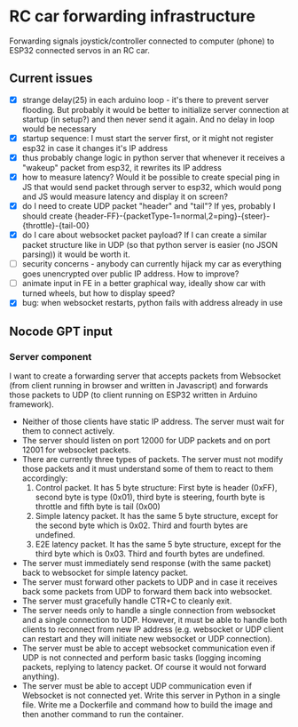 # RC car forwarding infrastructure
Forwarding signals joystick/controller connected to computer (phone) to ESP32 connected servos in an RC car.

## Current issues
- [x] strange delay(25) in each arduino loop - it's there to prevent server flooding. But probably it would be better to initialize server connection at startup (in setup?) and then never send it again. And no delay in loop would be necessary
- [x] startup sequence: I must start the server first, or it might not register esp32 in case it changes it's IP address
- [x] thus probably change logic in python server that whenever it receives a "wakeup" packet from esp32, it rewrites its IP address
- [x] how to measure latency? Would it be possible to create special ping in JS that would send packet through server to esp32, which would pong and JS would measure latency and display it on screen? 
- [x] do I need to create UDP packet "header" and "tail"? If yes, probably I should create {header-FF}-{packetType-1=normal,2=ping}-{steer}-{throttle}-{tail-00}
- [x] do I care about websocket packet payload? If I can create a similar packet structure like in UDP (so that python server is easier (no JSON parsing)) it would be worth it.
- [ ] security concerns - anybody can currently hijack my car as everything goes unencrypted over public IP address. How to improve?
- [ ] animate input in FE in a better graphical way, ideally show car with turned wheels, but how to display speed?
- [x] bug: when websocket restarts, python fails with address already in use

## Nocode GPT input
### Server component
I want to create a forwarding server that accepts packets from Websocket (from client running in browser and written in Javascript) and forwards those packets to UDP (to client running on ESP32 written in Arduino framework).
- Neither of those clients have static IP address. The server must wait for them to connect actively.
- The server should listen on port 12000 for UDP packets and on port 12001 for websocket packets.
- There are currently three types of packets. The server must not modify those packets and it must understand some of them to react to them accordingly:
   1. Control packet. It has 5 byte structure: First byte is header (0xFF), second byte is type (0x01), third byte is steering, fourth byte is throttle and fifth byte is tail (0x00)
   2. Simple latency packet. It has the same 5 byte structure, except for the second byte which is 0x02. Third and fourth bytes are undefined.
   3. E2E latency packet. It has the same 5 byte structure, except for the third byte which is 0x03. Third and fourth bytes are undefined.
- The server must immediately send response (with the same packet) back to websocket for simple latency packet.
- The server must forward other packets to UDP and in case it receives back some packets from UDP to forward them back into websocket.
- The server must gracefully handle CTR+C to cleanly exit.
- The server needs only to handle a single connection from websocket and a single connection to UDP. However, it must be able to handle both clients to reconnect from new IP address (e.g. websocket or UDP client can restart and they will initiate new websocket or UDP connection).
- The server must be able to accept websocket communication even if UDP is not connected and perform basic tasks (logging incoming packets, replying to latency packet. Of course it would not forward anything).
- The server must be able to accept UDP communication even if Websocket is not connected yet.
Write this server in Python in a single file.
Write me a Dockerfile and command how to build the image and then another command to run the container.
